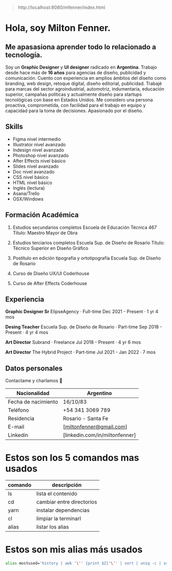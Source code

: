 > http://localhost:8080/mfenner/index.html


# Hola, soy Milton Fenner.

## Me apasasiona aprender todo lo relacionado a tecnología.

Soy un **Graphic Designer** y **UI designer** radicado en **Argentina**. 
Trabajo desde hace más de **16 años** para agencias de diseño, publicidad y comunicación.
Cuento con experiencia en amplios ámbitos del diseño como branding, web design, retoque digital, diseño
editorial, publicidad. Trabajé para marcas del sector agroindustrial, automotriz, indumentaria, educación
superior, campañas políticas y actualmente diseño para startups tecnológicas con base en Estados Unidos.
Me considero una persona proactiva, comprometida, con facilidad para el trabajo en equipo y capacidad para
la toma de decisiones. Apasionado por el diseño.


## Skills

- Figma nivel intermedio
- Illustrator nivel avanzado
- Indesign nivel avanzado
- Photoshop nivel avanzado
- After Effects nivel básico
- Slides nivel avanzado
- Doc nivel avanzado
- CSS nivel básico
- HTML nivel básico
- Inglés (lectura)
- Asana/Trello
- OSX/Windows

## Formación Académica

1. Estudios secundarios completos
Escuela de Educación Técnica 467
Título: Maestro Mayor de Obra

1. Estudios terciarios completos
Escuela Sup. de Diseño de Rosario
Título: Técnico Superior en Diseño Gráfico

1. Postítulo en edición tipografía y ortotipografía
Escuela Sup. de Diseño de Rosario

1. Curso de Diseño UX/UI
Coderhouse

1. Curso de After Effects
Coderhouse



## Experiencia
**Graphic Designer Sr**
ElipseAgency · Full-time
Dec 2021 - Present · 1 yr 4 mos

**Desing Teacher**
Escuela Sup. de Diseño de Rosario · Part-time
Sep 2018 - Present · 4 yr 4 mos

**Art Director**
Subrand · Freelance
Jul 2018 - Present · 4 yr 6 mos

**Art Director**
The Hybrid Project · Part-time
Jul 2021 - Jan 2022 · 7 mos

## Datos personales

Contactame y charlamos :sunrise:

| Nacionalidad | Argentino |
| ------ | ------ |
| Fecha de nacimiento | 16/10/83 |
| Teléfono | +54 341 3069 789 |
| Residencia | Rosario - Santa Fe |
| E-mail | [miltonfenner@gmail.com] |
| Linkedin | [linkedin.com/in/miltonfenner] |


# Estos son los 5 comandos mas usados
| comando   | descripción               |
| --------  | --------                  |
| ls        | lista el contenido        |
| cd        | cambiar entre directorios |
| yarn      |  instalar dependencias    |
| cl        |  limpiar la terminarl     |
| alias     | listar los alias          |

# Estos son mis alias más usados
``` bash
alias mostused='history | awk '\'' {print $2}'\'' | sort | uniq -c | sort -nr | head -n 10'
```
